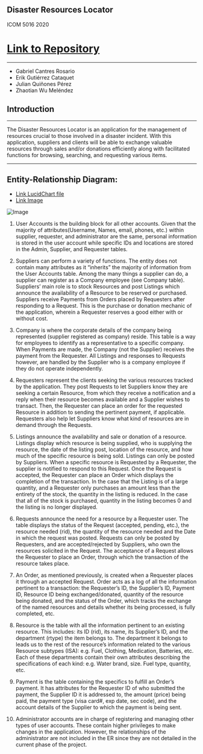 ## Disaster Resources Locator
ICOM 5016 2020

# [Link to Repository](https://github.com/gabrielkn3/DB_proyect)
***

- Gabriel Cantres Rosario 
- Erik Gutiérrez Cataquet
- Julian Quiñones Pérez
- Zhaotian Wu Meléndez 

## Introduction
***
The Disaster Resources Locator is an application for the management of resources crucial to those involved in a disaster incident. 
With this application, suppliers and clients will be able to exchange valuable resources through sales and/or donations efficiently along with facilitated functions for browsing, searching, and requesting various items. 

***
## Entity-Relationship Diagram:
- [Link LucidChart file](https://www.lucidchart.com/documents/edit/c9d4ef91-22d8-4d52-bc6e-27d44dcad37e/0_0?shared=true)
- [Link Image](https://imgur.com/a/mX6PTO1)

![Image](https://i.imgur.com/RbOlNeW.png)



1. User Accounts is the building block for all other accounts. Given that the majority of attributes(Username, Names, email, phones, etc.) within supplier, requester, and administrator are the same, personal information is stored in the user account while specific IDs and locations are stored in the Admin, Supplier, and Requester tables.

2. Suppliers can perform a variety of functions. The entity does not contain many attributes as it “inherits” the majority of information from the User Accounts table. Among the many things a supplier can do, a supplier can register as a Company employee (see Company table). Suppliers’ main role is to stock Resources and post Listings which announce the availability of a Resource to be reserved or purchased. Suppliers receive Payments from Orders placed by Requesters after responding to a Request. This is the purchase or donation mechanic of the application, wherein a Requester reserves a good either with or without cost.

3. Company is where the corporate details of the company being represented (supplier registered as company) reside. This table is a way for employees to identify as a representative to a specific company. When Payments are made, the Company (not the Supplier) receives the payment from the Requester. All Listings and responses to Requests however, are handled by the Supplier who is a company employee if they do not operate independently.

4. Requesters represent the clients seeking the various resources tracked by the application. They post Requests to let Suppliers know they are seeking a certain Resource, from which they receive a notification and a reply when their resource becomes available and a Supplier wishes to transact. Then, the Requester can place an order for the requested Resource in addition to sending the pertinent payment, if applicable. Requesters also help let Suppliers know what kind of resources are in demand through the Requests.

5. Listings announce the availability and sale or donation of a resource. Listings display which resource is being supplied, who is supplying the resource, the date of the listing post, location of the resource, and how much of the specific resource is being sold. Listings can only be posted by Suppliers. When a specific resource is Requested by a Requester, the supplier is notified to respond to this Request. Once the Request is accepted, the Requester can place an Order which displays the completion of the transaction. In the case that the Listing is of a large quantity, and a Requester only purchases an amount less than the entirety of the stock, the quantity in the listing is reduced. In the case that all of the stock is purchased, quantity in the listing becomes 0 and the listing is no longer displayed.

6. Requests announce the need for a resource by a Requester user. The table displays the status of the Request (accepted, pending, etc.), the resource needed (rid), the quantity of the resource needed and the Date in which the request was posted. Requests can only be posted by Requesters, and are accepted/rejected by Suppliers, who own the resources solicited in the Request. The acceptance of a Request allows the Requester to place an Order, through which the transaction of the resource takes place.

7. An Order, as mentioned previously, is created when a Requester places it through an accepted Request. Order acts as a log of all the information pertinent to a transaction: the Requester’s ID, the Supplier’s ID, Payment ID, Resource ID being exchanged/donated, quantity of the resource being donated, and the status of the Order, which tracks the exchange of the named resources and details whether its being processed, is fully completed, etc.

8. Resource is the table with all the information pertinent to an existing resource. This includes: its ID (rid), its name, its Supplier’s ID, and the department (rtype) the item belongs to. The department it belongs to leads us to the rest of the resource’s information related to the various Resource subtypes (ISA): e.g. Fuel, Clothing, Medication, Batteries, etc. Each of these departments contain their own attributes describing the specifications of each kind: e.g. Water brand, size. Fuel type, quantity, etc.

9. Payment is the table containing the specifics to fulfill an Order’s payment. It has attributes for the Requester ID of who submitted the payment, the Supplier ID it is addressed to, the amount (price) being paid, the payment type (visa card#, exp date, sec code), and the account details of the Supplier to which the payment is being sent.

10. Administrator accounts are in charge of registering and managing other types of user accounts. These contain higher privileges to make changes in the application. However, the relationships of the administrator are not included in the ER since they are not detailed in the current phase of the project.
